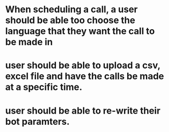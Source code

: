 # When scheduling a call, a user should be able too choose the language that they want the call to be made in

# user should be able to upload a csv, excel file and have the calls be made at a specific time.

# user should be able to re-write their bot paramters.
